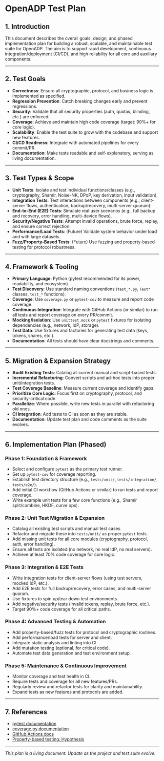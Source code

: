 # OpenADP Test Plan

## 1. Introduction

This document describes the overall goals, design, and phased implementation plan for building a robust, scalable, and maintainable test suite for OpenADP. The aim is to support rapid development, continuous integration/deployment (CI/CD), and high reliability for all core and auxiliary components.

---

## 2. Test Goals

- **Correctness**: Ensure all cryptographic, protocol, and business logic is implemented as specified.
- **Regression Prevention**: Catch breaking changes early and prevent regressions.
- **Security**: Validate that all security properties (auth, quotas, blinding, etc.) are enforced.
- **Coverage**: Achieve and maintain high code coverage (target: 90%+ for core logic).
- **Scalability**: Enable the test suite to grow with the codebase and support new features.
- **CI/CD Readiness**: Integrate with automated pipelines for every commit/PR.
- **Documentation**: Make tests readable and self-explanatory, serving as living documentation.

---

## 3. Test Types & Scope

- **Unit Tests**: Isolate and test individual functions/classes (e.g., cryptography, Shamir, Noise-NK, DPoP, key derivation, input validation).
- **Integration Tests**: Test interactions between components (e.g., client-server flows, authentication, backup/recovery, multi-server quorum).
- **End-to-End (E2E) Tests**: Simulate real user scenarios (e.g., full backup and recovery, error handling, multi-device flows).
- **Security/Negative Tests**: Attempt invalid operations, brute force, replay, and ensure correct rejection.
- **Performance/Load Tests**: (Future) Validate system behavior under load and with large datasets.
- **Fuzz/Property-Based Tests**: (Future) Use fuzzing and property-based testing for protocol robustness.

---

## 4. Framework & Tooling

- **Primary Language**: Python (pytest recommended for its power, readability, and ecosystem).
- **Test Discovery**: Use standard naming conventions (`test_*.py`, `Test*` classes, `test_*` functions).
- **Coverage**: Use `coverage.py` or `pytest-cov` to measure and report code coverage.
- **Continuous Integration**: Integrate with GitHub Actions (or similar) to run all tests and report coverage on every PR/commit.
- **Mocking/Isolation**: Use `unittest.mock` or `pytest` fixtures for isolating dependencies (e.g., network, IdP, storage).
- **Test Data**: Use fixtures and factories for generating test data (keys, tokens, shares, etc.).
- **Documentation**: All tests should have clear docstrings and comments.

---

## 5. Migration & Expansion Strategy

- **Audit Existing Tests**: Catalog all current manual and script-based tests.
- **Incremental Refactoring**: Convert scripts and ad-hoc tests into proper unit/integration tests.
- **Test Coverage Baseline**: Measure current coverage and identify gaps.
- **Prioritize Core Logic**: Focus first on cryptography, protocol, and security-critical code.
- **Parallelize**: Where possible, write new tests in parallel with refactoring old ones.
- **CI Integration**: Add tests to CI as soon as they are stable.
- **Documentation**: Update test plan and code comments as the suite evolves.

---

## 6. Implementation Plan (Phased)

### Phase 1: Foundation & Framework
- Select and configure `pytest` as the primary test runner.
- Set up `pytest-cov` for coverage reporting.
- Establish test directory structure (e.g., `tests/unit/`, `tests/integration/`, `tests/e2e/`).
- Add initial CI workflow (GitHub Actions or similar) to run tests and report coverage.
- Write example unit tests for a few core functions (e.g., Shamir split/combine, HKDF, curve ops).

### Phase 2: Unit Test Migration & Expansion
- Catalog all existing test scripts and manual test cases.
- Refactor and migrate these into `tests/unit/` as proper `pytest` tests.
- Add missing unit tests for all core modules (cryptography, protocol, auth, error handling).
- Ensure all tests are isolated (no network, no real IdP, no real servers).
- Achieve at least 70% code coverage for core logic.

### Phase 3: Integration & E2E Tests
- Write integration tests for client-server flows (using test servers, mocked IdP, etc.).
- Add E2E tests for full backup/recovery, error cases, and multi-server quorum.
- Use fixtures to spin up/tear down test environments.
- Add negative/security tests (invalid tokens, replay, brute force, etc.).
- Target 90%+ code coverage for all critical paths.

### Phase 4: Advanced Testing & Automation
- Add property-based/fuzz tests for protocol and cryptographic routines.
- Add performance/load tests for server and client.
- Integrate static analysis and linting into CI.
- Add mutation testing (optional, for critical code).
- Automate test data generation and test environment setup.

### Phase 5: Maintenance & Continuous Improvement
- Monitor coverage and test health in CI.
- Require tests and coverage for all new features/PRs.
- Regularly review and refactor tests for clarity and maintainability.
- Expand tests as new features and protocols are added.

---

## 7. References
- [pytest documentation](https://docs.pytest.org/en/stable/)
- [coverage.py documentation](https://coverage.readthedocs.io/)
- [GitHub Actions docs](https://docs.github.com/en/actions)
- [Property-based testing: Hypothesis](https://hypothesis.readthedocs.io/)

---

*This plan is a living document. Update as the project and test suite evolve.* 
